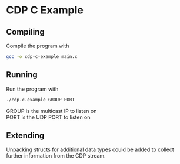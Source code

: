 # CDP C Example

## Compiling

Compile the program with
```bash
gcc -o cdp-c-example main.c
```


## Running

Run the program with
```bash
./cdp-c-example GROUP PORT
```

GROUP is the multicast IP to listen on  
PORT is the UDP PORT to listen on


## Extending

Unpacking structs for additional data types could be added to collect further information from the CDP stream.
